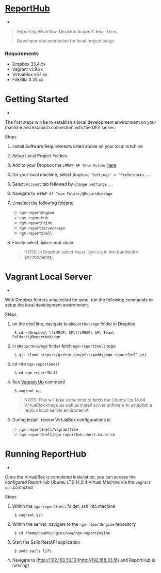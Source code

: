 # [ReportHub](http://reporthub.immap.org)
-
> 
> Reporting Workflow. Decision Support. Real-Time.
> 
> Developer documentation for local project setup

### Requirements

- Dropbox 33.4.xx
- Vagrant v1.9.xx
- VirtualBox v5.1.xx
- FileZilla 3.25.xx

# Getting Started
-

The first steps will be to establish a local development environment on your machine and establish connection with the DEV server.

Steps

1. Install Software Requirements listed above on your local machine
2. Setup Local Project Folders
3. Add to your Dropbox the ``iMMAP AF Team Folder`` [here](https://www.dropbox.com/sh/5eti378yx2qxbxq/AAAFjJkGznjwk8IkZmRkRc7Ma?dl=0)
4. On your local machine, select ``Dropbox 'Settings' > 'Preferences...'``
5. Select ``Account`` tab followed by ```Change Settings...```
6. Navigate to ```iMMAP AF Team Folder/@ReportHub/ngm```
5. Unselect the following folders;
	- ``ngm-reportEngine``
	- ``ngm-reportHub``
	- ``ngm-reportPrint``
	- ``ngm-reportServer/keys``
	- ``ngm-reportShell``
6. Finally select ``Update`` and close
	
	> NOTE: in Dropbox select ```Pause Syncing``` in low bandwidth environments.

# Vagrant Local Server
-
With Dropbox folders unselected for sync, run the following commands to setup the local development environment.

Steps
  
1. on the cmd line, navigate to ``@ReportHub/ngm`` folder in Dropbox

		$ cd ~/Dropbox\ \(iMMAP\ AF\)/iMMAP\ AF\ Team\ Folder/\@ReportHub/ngm
		
2. in ``@ReportHub/ngm`` folder fetch ``ngm-reportShell`` repo 

		$ git clone https://github.com/pfitzpaddy/ngm-reportShell.git
		
3. cd into ``ngm-reportShell``

		$ cd ngm-reportShell

4. Run [Vagrant Up](https://www.vagrantup.com/docs/cli/up.html) command

		$ vagrant up
		
	> NOTE: This will take some time to fetch the Ubuntu Lts 14.04 VirtualBox image as well as install server software to establish a replica local server environemnt

5. During install, review VirtualBox configurations in 
	- ``ngm-reportShell/Vagrantfile``
	- ``ngm-reportShell/ngm-reporthub.shell.build.sh``


# Running ReportHub
-
Once the VirtualBox is completed installation, you can access the configured ReportHub Ubuntu LTS 14.0.4 Virtual Machine via the ``vagrant ssh`` command

Steps

1. Within the ``ngm-reportShell`` folder, ssh into machine

		$ vagrant ssh
		
2. Within the server, navigate to the ``ngm-reportEngine`` repository

		$ cd /home/ubuntu/nginx/www/ngm-reportEngine
		
3. Start the Sails RestAPI application

		$ sudo sails lift

4. Navigate to [http://192.168.33.16](http://192.168.33.16) and ReportHub is running!
